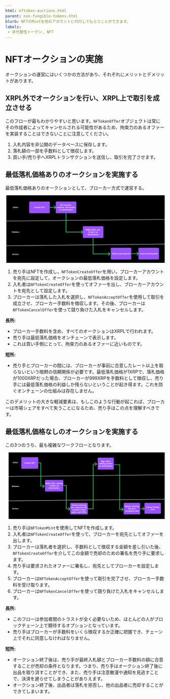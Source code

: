 ```yaml
---
html: nftoken-auctions.html
parent: non-fungible-tokens.html
blurb: NFTのMintを他のアカウントに代行してもらうことができます。
labels:
 - 非代替性トークン, NFT
---
```


# NFTオークションの実施

オークションの運営にはいくつかの方法があり、それぞれにメリットとデメリットがあります。

## XRPL外でオークションを行い、XRPL上で取引を成立させる

このフローが最もわかりやすいと思います。`NFTokenOffer`オブジェクトは常にその作成者によってキャンセルされる可能性があるため、拘束力のあるオファーを実装することはできないことに注意してください。

1. 入札内容を非公開のデータベースに保存します。
2. 落札額の一部を手数料として徴収します。
3. 買い手/売り手へXRPLトランザクションを送信し、取引を完了させます。

## 最低落札価格ありのオークションを実施する

最低落札価格ありのオークションとして、ブローカー方式で運営する。

![ブローカー方式で最低落札価格ありのオークション](img/nft-auction1.png "ブローカー方式で最低落札価格ありのオークション")

1. 売り手はNFTを作成し，`NFTokenCreateOffer`を用い，ブローカーアカウントを宛先に設定して，オークションの最低落札価格を設定します。
1. 入札者は`NFTokenCreateOffer`を使ってオファーを出し、ブローカーアカウントを宛先として設定します。
1. ブローカーは落札した入札を選択し、`NFTokenAcceptOffer`を使用して取引を成立させ、ブローカー手数料を徴収します。その後、ブローカーは`NFTokenCancelOffer`を使って競り負けた入札をキャンセルします。

**長所:**

- ブローカー手数料を含め、すべてのオークションはXRPLで行われます。
- 売り手は最低落札価格をオンチェーンで表示します。
- これは買い手側にとって、拘束力のあるオファーに近いものです。

**短所:**

- 売り手とブローカーの間には、ブローカーが事前に合意したレート以上を取らないという暗黙の信頼関係が必要です。最低落札価格が1XRPで、落札価格が1000XRPだった場合、ブローカーが999XRPを手数料として徴収し、売り手には最低落札価格の利益しか残らないということが起き得ます。これを防ぐオンチェーンの仕組みは存在しません。

このデメリットの大きな軽減要素は、もしこのような行動が起これば、ブローカーは市場シェアをすべて失うことになるため、売り手はこの点を理解すべきです。

## 最低落札価格なしのオークションを実施する

この3つのうち、最も複雑なワークフローとなります。

![Auction in Brokered Mode without a Reserve](img/nft-auction2.png "Auction in Brokered Mode without a Reserve")

1. 売り手は`NFTokenMint`を使用してNFTを作成します。
1. 入札者は`NFTokenCreateOffer`を使って、ブローカーを宛先としてオファーを出します。
1. ブローカーは落札者を選択し、手数料として徴収する金額を差し引いた後、`NFTokenCreateOffer`を介してこの金額で売却のための署名を売り手に要求します。
1. 売り手は要求されたオファーに署名し、宛先としてブローカーを設定します。
1. ブローカーは`NFTokenAcceptOffer`を使って取引を完了させ、ブローカー手数料を受け取ります。
1. ブローカーは`NFTokenCancelOffer`を使って競り負けた入札をキャンセルします。

**長所:**

- このフローは参加者間のトラストが全く必要ないため、ほとんどの人がブロックチェーン上で期待するオプションとなっています。
- 売り手はブローカーが手数料をいくら徴収するか正確に把握でき、チェーン上でそれに同意しなければなりません。

**短所:**

- オークション終了後は、売り手が最終入札額とブローカー手数料の額に合意することが売却の条件となります。つまり、売り手はオークション終了後に出品を取り消すことができ、また、売り手は注意散漫や通知を見逃すことで、決済を遅らせてしまうことがありえます。
- オークション終了後、出品者は落札を拒否し、他の出品者に売却することができてしまいます。
